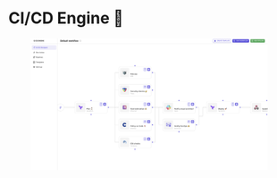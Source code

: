 # CI/CD Engine 🚀

<figure><img src="../.gitbook/assets/ci-cd-cover.png" alt=""><figcaption></figcaption></figure>
